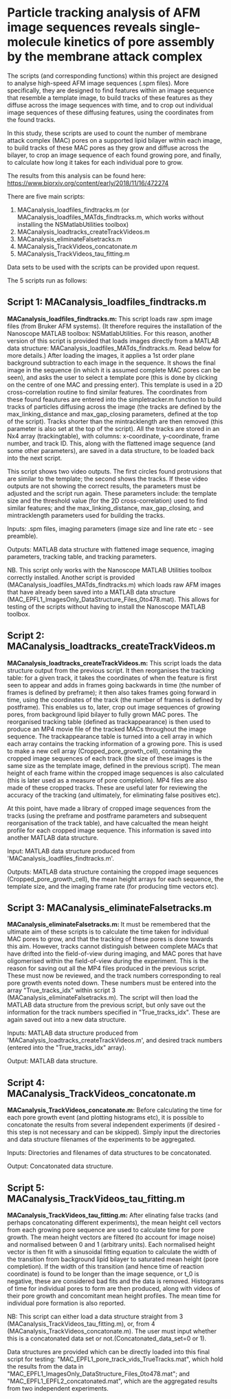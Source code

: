 # Particle tracking analysis of AFM image sequences reveals single-molecule kinetics of pore assembly by the membrane attack complex

The scripts (and corresponding functions) within this project are designed to analyse high-speed AFM image  sequences (.spm files). More specifically, they are designed to find features within an image sequence that resemble a template image, to build tracks of these features as they diffuse across the image sequences with time, and to crop out individual image sequences of these diffusing features, using the coordinates from the found tracks. 

In this study, these scripts are used to count the number of membrane attack complex (MAC) pores on a supported lipid bilayer within each image, to build tracks of these MAC pores as they grow and diffuse across the bilayer, to crop an image sequence of each found growing pore, and finally, to calculate how long it takes for each individual pore to grow.

The results from this analysis can be found here: https://www.biorxiv.org/content/early/2018/11/16/472274

There are five main scripts:

1. MACanalysis_loadfiles_findtracks.m (or MACanalysis_loadfiles_MATds_findtracks.m, which works without installing the NSMatlabUtilities toolbox) 
2. MACanalysis_loadtracks_createTrackVideos.m
3. MACanalysis_eliminateFalsetracks.m
4. MACanalysis_TrackVideos_concatonate.m
5. MACanalysis_TrackVideos_tau_fitting.m

Data sets to be used with the scripts can be provided upon request. 

The 5 scripts run as follows:

## Script 1: MACanalysis_loadfiles_findtracks.m

**MACanalysis_loadfiles_findtracks.m:** This script loads raw .spm image files (from Bruker AFM systems). (It therefore requires the installation of the Nanoscope MATLAB toolbox: NSMatlabUtilities. For this reason, another version of this script is provided that loads images directly from a MATLAB data structure: MACanalysis_loadfiles_MATds_findtracks.m. Read below for more details.) After loading the images, it applies a 1st order plane background subtraction to each image in the sequence. It shows the final image in the sequence (in which it is assumed complete MAC pores can be seen), and asks the user to select a template pore (this is done by clicking on the centre of one MAC and pressing enter). This template is used in a 2D cross-correlation routine to find similar features. The coordinates from these found feautures are entered into the simpletracker.m function to build tracks of particles diffusing across the image (the tracks are defined by the max_linking_distance and max_gap_closing parameters, defined at the top of the script). Tracks shorter than the mintracklength are then removed (this parameter is also set at the top of the script). All the tracks are stored in an Nx4 array (trackingtable), with columns: x-coordinate, y-coordinate, frame number, and track ID. This, along with the flattened image sequence (and some other parameters), are saved in a data structure, to be loaded back into the next script.

This script shows two video outputs. The first circles found protrusions that are similar to the template; the second shows the tracks. If these video outputs are not showing the correct results, the parameters must be adjusted and the script run again. These parameters include: the template size and the threshold value (for the 2D cross-correlation) used to find similar features; and the max_linking_distance, max_gap_closing, and mintracklength parameters used for building the tracks. 

Inputs: .spm files, imaging parameters (image size and line rate etc - see preamble).

Outputs: MATLAB data structure with flattened image sequence, imaging parameters, tracking table, and tracking parameters.

NB. This script only works with the Nanoscope MATLAB Utilities toolbox correctly installed. Another script is provided (MACanalysis_loadfiles_MATds_findtracks.m) which loads raw AFM images that have already been saved into  a MATLAB data structure (MAC_EPFL1_ImagesOnly_DataStructure_Files_0to478.mat). This allows for testing of the scripts without having to install the Nanoscope MATLAB toolbox.

## Script 2: MACanalysis_loadtracks_createTrackVideos.m

**MACanalysis_loadtracks_createTrackVideos.m:** This script loads the data structure output from the previous script. It then reorganises the tracking table: for a given track, it takes the coordinates of when the feature is first seen to appear and adds in frames going backwards in time (the number of frames is defined by preframe); it then also takes frames going forward in time, using the coordinates of the track (the number of frames is defined by postframe). This enables us to, later, crop out image sequences of growing pores, from background lipid bilayer to fully grown MAC pores. The reorganised tracking table (defined as trackappearance) is then used to produce an MP4 movie file of the tracked MACs throughout the image sequence. The trackappearance table is turned into a cell array in which each array contains the tracking information of a growing pore. This is used to make a new cell array (Cropped_pore_growth_cell), containing the cropped image sequences of each track (the size of these images is the same size as the template image, defined in the previous script). The mean height of each frame within the cropped image sequences is also calculated (this is later used as a measure of pore completion). MP4 files are also made of these cropped tracks. These are useful later for reviewing the accuracy of the tracking (and ultimately, for eliminating false positives etc).

At this point, have made a library of cropped image sequences from the tracks (using the preframe and postframe parameters and subsequent reorganisation of the track table), and have calcualted the mean height profile for each cropped image sequence. This information is saved into another MATLAB data structure.

Input: MATLAB data structure produced from 'MACanalysis_loadfiles_findtracks.m'.

Outputs: MATLAB data structure containing the cropped image sequences (Cropped_pore_growth_cell), the mean height arrays for each sequence, the template size, and the imaging frame rate (for producing time vectors etc).

## Script 3: MACanalysis_eliminateFalsetracks.m

**MACanalysis_eliminateFalsetracks.m:** It must be remembered that the ultimate aim of these scripts is to calculate the time taken for individual MAC pores to grow, and that the tracking of these pores is done towards this aim. However, tracks cannot distinguish between complete MACs that have drifted into the field-of-view during imaging, and MAC pores that have oligomerised within the field-of-view during the experiment. This is the reason for saving out all the MP4 files produced in the previous script. These must now be reviewed, and  the track numbers corresponding to real pore growth events noted down. These numbers must be entered into the array "True_tracks_idx" within script 3 (MACanalysis_eliminateFalsetracks.m). The script will then load the MATLAB data structure from the previous script, but only save out the information for the track numbers specified in "True_tracks_idx". These are again saved out into a new data structure.

Inputs: MATLAB data structure produced from 'MACanalysis_loadtracks_createTrackVideos.m', and desired track numbers (entered into the "True_tracks_idx" array).

Output: MATLAB data structure.

## Script 4: MACanalysis_TrackVideos_concatonate.m

**MACanalysis_TrackVideos_concatonate.m:** Before calculating the time for each pore growth event (and plotting histograms etc), it is possible to concatonate the results from several independent experiments (if desired - this step is not necessary and can be skipped). Simply input the directories and data structure filenames of the experiments to be aggregated.

Inputs: Directories and filenames of data structures to be concatonated.

Output: Concatonated data structure.

## Script 5: MACanalysis_TrackVideos_tau_fitting.m

**MACanalysis_TrackVideos_tau_fitting.m:** After elinating false tracks (and perhaps concatonating different experiments), the mean height cell vectors from each growing pore sequence are used to calculate time for pore growth. The mean height vectors are filtered (to account for image noise) and normalised between 0 and 1 (arbitrary units). Each normalised height vector is then fit with a sinusoidal fitting equation to calculate the width of the transition from background lipid bilayer to saturated mean height (pore completion). If the width of this transition (and hence time of reaction coordinate) is found to be longer than the image sequence, or t_0 is negative, these are considered bad fits and the data is removed. Histograms of time for individual pores to form are then produced, along with videos of their pore growth and concomitant mean height profiles. The mean time for individual pore formation is also reported.

NB: This script can either load a data structure straight from 3 (MACanalysis_TrackVideos_tau_fitting.m), or, from 4 (MACanalysis_TrackVideos_concatonate.m). The user must input whether this is a concatonated data set or not.(Concatonated_data_set=0 or 1).

Data structures are provided which can be directly loaded into this final script for testing: "MAC_EPFL1_pore_track_vids_TrueTracks.mat", which hold the results from the data in "MAC_EPFL1_ImagesOnly_DataStructure_Files_0to478.mat"; and "MAC_EPFL1_EPFL2_concatonated.mat", which are the aggregated results from two independent experiments.
